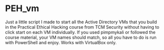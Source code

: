 # PEH_vm
Just a little script I made to start all the Active Directory VMs that you build in the Practical Ethical Hacking course from TCM Security without having to click start on each VM individually. If you used pimpmykali or followed the course material, your VM names should match, so all you have to do is run with PowerShell and enjoy. Works with VirtualBox only.
